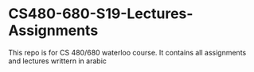 # CS480-680-S19-Lectures-Assignments
This repo is for  CS 480/680 waterloo course. It contains all assignments and lectures writtern in arabic
